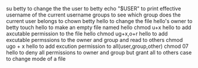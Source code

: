 su betty  to change the the user to betty
echo "$USER" to print effective username of the current username
groups to see which group does the current user belongs to
chown betty hello to change the file hello's owner to betty
touch hello  to make an empty file named hello
chmod u+x hello to add axcutable permission to the file hello
chmod ug+x,o+r hello to add excutable permssions to the owner and group and read to others
chmod ugo + x hello to add excution permission to all(user,group,other)
chmod 07 hello to deny all permissions to owner and group but grant all to others
case to change mode of a file
